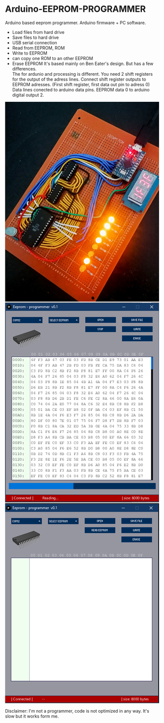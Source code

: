 # Arduino-EEPROM-PROGRAMMER
Arduino based eeprom programmer. Arduino firmware + PC software.
 - Load files from hard drive
 - Save files to hard drive
 - USB serial connection
 - Read from EEPROM, ROM
 - Write to EEPROM
 - can copy one ROM to an other EEPROM
 - Erase EEPROM
It's based mainly on Ben Eater's design. But has a few differences.  
The for ardunio and processing is different.
You need 2 shift registers for the output of the adress lines. 
Connect shift register outputs to EEPROM adresses. (First shift register, first data out pin to adress 0)
Data lines conected to arduino data pins. EEPROM data 0 to arduino digital output 2.

![Image 1](https://github.com/elekeskaroly/Arduino-EEPROM-PROGRAMMER/blob/main/screen%20003.jpg)
![Image 2](https://github.com/elekeskaroly/Arduino-EEPROM-PROGRAMMER/blob/main/screen%20002.jpg)
![Image 3](https://github.com/elekeskaroly/Arduino-EEPROM-PROGRAMMER/blob/main/screen%20001.jpg)

Disclaimer: I'm not a programmer, code is not optimized in any way. It's slow but it works form me.
